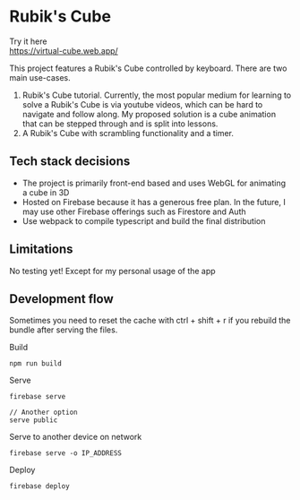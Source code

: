 # Rubik's Cube

Try it here  
https://virtual-cube.web.app/

This project features a Rubik's Cube controlled by keyboard. There are two main use-cases.  
1) Rubik's Cube tutorial. Currently, the most popular medium for learning to solve a Rubik's Cube is via youtube videos, which can be hard to navigate and follow along. My proposed solution is a cube animation that can be stepped through and is split into lessons.
2) A Rubik's Cube with scrambling functionality and a timer. 

## Tech stack decisions
- The project is primarily front-end based and uses WebGL for animating a cube in 3D
- Hosted on Firebase because it has a generous free plan. In the future, I may use other Firebase offerings such as Firestore and Auth  
- Use webpack to compile typescript and build the final distribution

## Limitations

No testing yet! Except for my personal usage of the app

## Development flow

Sometimes you need to reset the cache with ctrl + shift + r if you rebuild the bundle after serving the files.

Build
```
npm run build
```

Serve
```
firebase serve

// Another option
serve public
```

Serve to another device on network
```
firebase serve -o IP_ADDRESS
```

Deploy
```
firebase deploy
```
